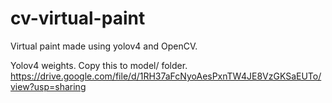 # cv-virtual-paint
 Virtual paint made using yolov4 and OpenCV.

Yolov4 weights. Copy this to model/ folder.   
https://drive.google.com/file/d/1RH37aFcNyoAesPxnTW4JE8VzGKSaEUTo/view?usp=sharing
